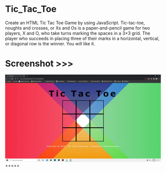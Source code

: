 # Tic_Tac_Toe
Create an HTML Tic Tac Toe Game by using JavaScript. Tic-tac-toe, noughts and crosses, or Xs and Os is a paper-and-pencil game for two players, X and O, who take turns marking the spaces in a 3×3 grid. The player who succeeds in placing three of their marks in a horizontal, vertical, or diagonal row is the winner. You will like it. 

# Screenshot >>>
![alt text](https://github.com/AhsanParadise/Tic_Tac_Toe/blob/master/ScreenShot.jpg?raw=true)
+++++
